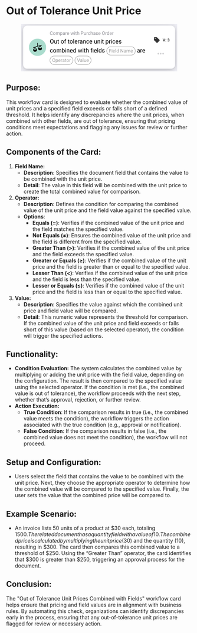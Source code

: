 # Out of Tolerance Unit Price

<figure><img src="../../../../.gitbook/assets/image (272).png" alt="" width="563"><figcaption></figcaption></figure>

## **Purpose:**

This workflow card is designed to evaluate whether the combined value of unit prices and a specified field exceeds or falls short of a defined threshold. It helps identify any discrepancies where the unit prices, when combined with other fields, are out of tolerance, ensuring that pricing conditions meet expectations and flagging any issues for review or further action.

## **Components of the Card:**

1. **Field Name:**
   * **Description**: Specifies the document field that contains the value to be combined with the unit price.
   * **Detail**: The value in this field will be combined with the unit price to create the total combined value for comparison.
2. **Operator:**
   * **Description**: Defines the condition for comparing the combined value of the unit price and the field value against the specified value.
   * **Options**:
     * **Equals (=)**: Verifies if the combined value of the unit price and the field matches the specified value.
     * **Not Equals (≠)**: Ensures the combined value of the unit price and the field is different from the specified value.
     * **Greater Than (>)**: Verifies if the combined value of the unit price and the field exceeds the specified value.
     * **Greater or Equals (≥)**: Verifies if the combined value of the unit price and the field is greater than or equal to the specified value.
     * **Lesser Than (<)**: Verifies if the combined value of the unit price and the field is less than the specified value.
     * **Lesser or Equals (≤)**: Verifies if the combined value of the unit price and the field is less than or equal to the specified value.
3. **Value:**
   * **Description**: Specifies the value against which the combined unit price and field value will be compared.
   * **Detail**: This numeric value represents the threshold for comparison. If the combined value of the unit price and field exceeds or falls short of this value (based on the selected operator), the condition will trigger the specified actions.

## **Functionality:**

* &#x20;**Condition Evaluation:** The system calculates the combined value by multiplying or adding the unit price with the field value, depending on the configuration. The result is then compared to the specified value using the selected operator. If the condition is met (i.e., the combined value is out of tolerance), the workflow proceeds with the next step, whether that’s approval, rejection, or further review.
* **Action Execution:**
  * **True Condition**: If the comparison results in true (i.e., the combined value meets the condition), the workflow triggers the action associated with the true condition (e.g., approval or notification).
  * **False Condition**: If the comparison results in false (i.e., the combined value does not meet the condition), the workflow will not proceed.

## **Setup and Configuration:**

* Users select the field that contains the value to be combined with the unit price. Next, they choose the appropriate operator to determine how the combined value will be compared to the specified value. Finally, the user sets the value that the combined price will be compared to.

## **Example Scenario:**

* An invoice lists 50 units of a product at $30 each, totaling $1500. The related document has a quantity field with a value of 10. The combined price is calculated by multiplying the unit price ($30) and the quantity (10), resulting in $300. The card then compares this combined value to a threshold of $250. Using the “Greater Than” operator, the card identifies that $300 is greater than $250, triggering an approval process for the document.

## **Conclusion:**

The "Out of Tolerance Unit Prices Combined with Fields" workflow card helps ensure that pricing and field values are in alignment with business rules. By automating this check, organizations can identify discrepancies early in the process, ensuring that any out-of-tolerance unit prices are flagged for review or necessary action.
